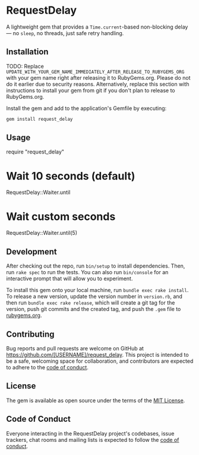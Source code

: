 # RequestDelay

A lightweight gem that provides a `Time.current`-based non-blocking delay — no `sleep`, no threads, just safe retry handling.

## Installation

TODO: Replace `UPDATE_WITH_YOUR_GEM_NAME_IMMEDIATELY_AFTER_RELEASE_TO_RUBYGEMS_ORG` with your gem name right after releasing it to RubyGems.org. Please do not do it earlier due to security reasons. Alternatively, replace this section with instructions to install your gem from git if you don't plan to release to RubyGems.org.

Install the gem and add to the application's Gemfile by executing:

```bash
gem install request_delay
```

## Usage

require "request_delay"

# Wait 10 seconds (default)
RequestDelay::Waiter.until

# Wait custom seconds
RequestDelay::Waiter.until(5)

## Development

After checking out the repo, run `bin/setup` to install dependencies. Then, run `rake spec` to run the tests. You can also run `bin/console` for an interactive prompt that will allow you to experiment.

To install this gem onto your local machine, run `bundle exec rake install`. To release a new version, update the version number in `version.rb`, and then run `bundle exec rake release`, which will create a git tag for the version, push git commits and the created tag, and push the `.gem` file to [rubygems.org](https://rubygems.org).

## Contributing

Bug reports and pull requests are welcome on GitHub at https://github.com/[USERNAME]/request_delay. This project is intended to be a safe, welcoming space for collaboration, and contributors are expected to adhere to the [code of conduct](https://github.com/[USERNAME]/request_delay/blob/main/CODE_OF_CONDUCT.md).

## License

The gem is available as open source under the terms of the [MIT License](https://opensource.org/licenses/MIT).

## Code of Conduct

Everyone interacting in the RequestDelay project's codebases, issue trackers, chat rooms and mailing lists is expected to follow the [code of conduct](https://github.com/[USERNAME]/request_delay/blob/main/CODE_OF_CONDUCT.md).
